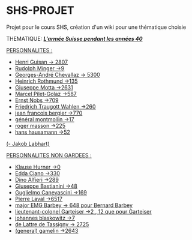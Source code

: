 # SHS-PROJET
Projet pour le cours SHS, création d'un wiki pour une thématique choisie

THEMATIQUE: 
***<u>L'armée Suisse pendant les années 40<u>***
  
PERSONNALITES : 
- Henri Guisan -> 2807
- Rudolph Minger ->9
- Georges-André Chevallaz -> 5300
- Heinrich Rothmund ->135
- Giuseppe Motta ->2631
- Marcel Pilet-Golaz ->587
- Ernst Nobs ->709
- Friedrich Traugott Wahlen ->260
- jean francois bergier ->770
- général montmollin ->17
- roger masson ->225
- hans hausamann ->52

(- Jakob Labhart)

PERSONNALITES NON GARDEES : 
- Klause Hurner  ->0
- Edda Ciano ->330
- Dino Alfieri ->289
- Giuseppe Bastianini ->48
- Guglielmo Canevascini ->169
- Pierre Laval ->6517
- major EMG Barbey -> 648 pour Bernard Barbey
- lieutenant-colonel Garteiser ->2 , 12 que pour Garteiser
- johannes blaskowitz ->7
- de Lattre de Tassigny -> 2725
- (general) gamelin ->2643
